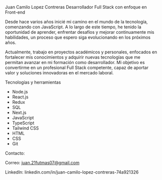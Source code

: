 Juan Camilo Lopez Contreras
Desarrollador Full Stack con enfoque en Front-end

Desde hace varios años inicié mi camino en el mundo de la tecnología, comenzando con JavaScript. A lo largo de este tiempo, he tenido la oportunidad de aprender, enfrentar desafíos y mejorar continuamente mis habilidades, un proceso que espero siga evolucionando en los próximos años.

Actualmente, trabajo en proyectos académicos y personales, enfocados en fortalecer mis conocimientos y adquirir nuevas tecnologías que me permitan avanzar en mi formación como desarrollador. Mi objetivo es convertirme en un profesional Full Stack competente, capaz de aportar valor y soluciones innovadoras en el mercado laboral.

Tecnologías y herramientas

- Node.js
- React.js
- Redux
- SQL
- Next.js
- JavaScript
- TypeScript
- Tailwind CSS
- HTML
- CSS
- Git
  
Contacto: 

Correo: juan.21futmas07@gmail.com

LinkedIn: linkedin.com/in/juan-camilo-lopez-contreras-74a921326

